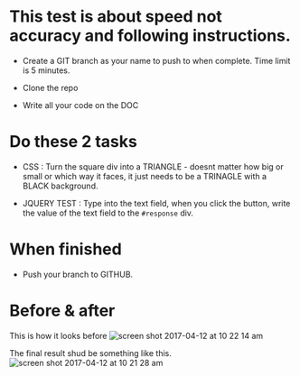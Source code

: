 # This test is about speed not accuracy and following instructions.

* Create a GIT branch as your name to push to when complete. Time limit is 5 minutes.

* Clone the repo

* Write all your code on the DOC

# Do these 2 tasks

* CSS : Turn the square div into a TRIANGLE - doesnt matter how big or small or which way it faces, it just needs to be a TRINAGLE with a BLACK background.

* JQUERY TEST : Type into the text field, when you click the button, write the value of the text field to the `#response` div.

# When finished

* Push your branch to GITHUB.

# Before & after

This is how it looks before
![screen shot 2017-04-12 at 10 22 14 am](https://cloud.githubusercontent.com/assets/739699/24962446/fa561bb8-1f69-11e7-8385-de7ba3fe4a00.png)


The final result shud be something like this.
![screen shot 2017-04-12 at 10 21 28 am](https://cloud.githubusercontent.com/assets/739699/24962447/fa56854e-1f69-11e7-85ea-df22dc1378d0.png)
